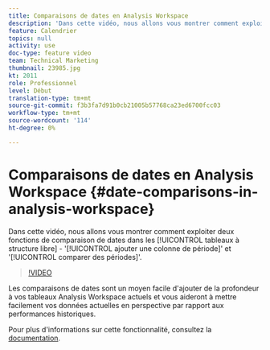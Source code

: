```yaml
---
title: Comparaisons de dates en Analysis Workspace
description: 'Dans cette vidéo, nous allons vous montrer comment exploiter deux fonctions de comparaison de dates dans les tableaux à structure libre : ''ajouter une colonne de période'' et ''comparer des périodes''.'
feature: Calendrier
topics: null
activity: use
doc-type: feature video
team: Technical Marketing
thumbnail: 23985.jpg
kt: 2011
role: Professionnel
level: Début
translation-type: tm+mt
source-git-commit: f3b3fa7d91b0cb21005b57768ca23ed6700fcc03
workflow-type: tm+mt
source-wordcount: '114'
ht-degree: 0%

---
```



# Comparaisons de dates en Analysis Workspace {#date-comparisons-in-analysis-workspace}

Dans cette vidéo, nous allons vous montrer comment exploiter deux fonctions de comparaison de dates dans les [!UICONTROL tableaux à structure libre] - &#39;[!UICONTROL ajouter une colonne de période]&#39; et &#39;[!UICONTROL comparer des périodes]&#39;.

>[!VIDEO](https://video.tv.adobe.com/v/23985/?quality=12)

Les comparaisons de dates sont un moyen facile d&#39;ajouter de la profondeur à vos tableaux Analysis Workspace actuels et vous aideront à mettre facilement vos données actuelles en perspective par rapport aux performances historiques.

Pour plus d&#39;informations sur cette fonctionnalité, consultez la [documentation](https://marketing.adobe.com/resources/help/en_US/analytics/analysis-workspace/time_comparison.html).
